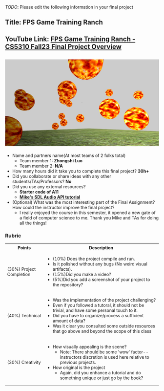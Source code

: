 *TODO*: Please edit the following information in your final project

## Title: FPS Game Training Ranch

## YouTube Link: [FPS Game Training Ranch - CS5310 Fall23 Final Project Overview](https://youtu.be/uLaYnlE-ekA)

## <img src="./part1/media/Screenshot.png" alt="OpenAI Logo" width="800">


* Name and partners name(At most teams of 2 folks total)
  * Team member 1: **Zhongshi Luo**
  * Team member 2: **N/A**
* How many hours did it take you to complete this final project? **30h+**
* Did you collaborate or share ideas with any other students/TAs/Professors? **No**
* Did you use any external resources? 
  * **Starter code of A11**
  * **[Mike's SDL Audio API tutorial](https://www.youtube.com/watch?v=hZ0TGCUcY2g)**
* (Optional) What was the most interesting part of the Final Assignment? How could the instructor improve the final project?
  * I really enjoyed the course in this semester, it opened a new gate of a field of computer science to me. Thank you Mike and TAs for doing all the things!

### Rubric

<table>
  <tbody>
    <tr>
      <th>Points</th>
      <th align="center">Description</th>
    </tr>
    <tr>
      <td>(30%) Project Completion</td>
     <td align="left"><ul><li>(10%) Does the project compile and run.</li><li>Is it polished without any bugs (No weird visual artifacts).</li><li>(15%)Did you make a video?</li><li>(5%)Did you add a screenshot of your project to the repository?</li></ul></td>
    </tr>
    <tr>
      <td>(40%) Technical</td>
      <td align="left"><ul><li>Was the implementation of the project challenging?</li><li>Even if you followed a tutoral, it should not be trivial, and have some personal touch to it.</li><li>Did you have to organize/process a sufficient amount of data?</li><li>Was it clear you consulted some outside resources that go above and beyond the scope of this class</li></ul></td>
    </tr>
    <tr>
      <td>(30%) Creativity</td>
      <td align="left"><ul><li>How visually appealing is the scene?<ul><li>Note: There should be some 'wow' factor--instructors discretion is used here relative to previous projects.</li></ul></li><li>How original is the project<ul><li>Again, did you enhance a tutorial and do something unique or just go by the book?</li></ul></li></ul></td>
    </tr>
  </tbody>
</table>
